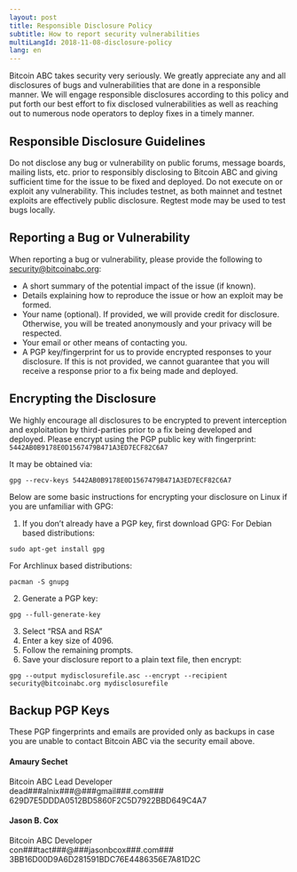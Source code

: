 ```yaml
---
layout: post
title: Responsible Disclosure Policy
subtitle: How to report security vulnerabilities
multiLangId: 2018-11-08-disclosure-policy
lang: en
---
```


Bitcoin ABC takes security very seriously.  We greatly appreciate any and all disclosures of bugs and vulnerabilities that are done in a responsible manner.  We will engage responsible disclosures according to this policy and put forth our best effort to fix disclosed vulnerabilities as well as reaching out to numerous node operators to deploy fixes in a timely manner.

## Responsible Disclosure Guidelines

Do not disclose any bug or vulnerability on public forums, message boards, mailing lists, etc. prior to responsibly disclosing to Bitcoin ABC and giving sufficient time for the issue to be fixed and deployed.
Do not execute on or exploit any vulnerability.  This includes testnet, as both mainnet and testnet exploits are effectively public disclosure.  Regtest mode may be used to test bugs locally.

## Reporting a Bug or Vulnerability

When reporting a bug or vulnerability, please provide the following to security@bitcoinabc.org:
* A short summary of the potential impact of the issue (if known).
* Details explaining how to reproduce the issue or how an exploit may be formed.
* Your name (optional).  If provided, we will provide credit for disclosure.  Otherwise, you will be treated anonymously and your privacy will be respected.
* Your email or other means of contacting you.
* A PGP key/fingerprint for us to provide encrypted responses to your disclosure.  If this is not provided, we cannot guarantee that you will receive a response prior to a fix being made and deployed.

## Encrypting the Disclosure

We highly encourage all disclosures to be encrypted to prevent interception and exploitation by third-parties prior to a fix being developed and deployed.  Please encrypt using the PGP public key with fingerprint: `5442AB0B9178E0D1567479B471A3ED7ECF82C6A7`

It may be obtained via:
```
gpg --recv-keys 5442AB0B9178E0D1567479B471A3ED7ECF82C6A7
```

Below are some basic instructions for encrypting your disclosure on Linux if you are unfamiliar with GPG:

1. If you don’t already have a PGP key, first download GPG:
For Debian based distributions:
```
sudo apt-get install gpg
```
For Archlinux based distributions:
```
pacman -S gnupg
```
2. Generate a PGP key:
```
gpg --full-generate-key
```
3. Select “RSA and RSA”
4. Enter a key size of 4096.
5. Follow the remaining prompts.
6. Save your disclosure report to a plain text file, then encrypt:
```
gpg --output mydisclosurefile.asc --encrypt --recipient security@bitcoinabc.org mydisclosurefile
```

## Backup PGP Keys

These PGP fingerprints and emails are provided only as backups in case you are unable to contact Bitcoin ABC via the security email above.

#### Amaury Sechet
<div>
Bitcoin ABC Lead Developer
<div class="email-obfuscation"><span>dead</span><span>###</span><span>alnix</span><span>###</span><span>@</span><span>###</span><span>gmail</span><span>###</span><span>.com</span><span>###</span></div>
629D7E5DDDA0512BD5860F2C5D7922BBD649C4A7
</div>

#### Jason B. Cox
<div>
Bitcoin ABC Developer
<div class="email-obfuscation"><span>con</span><span>###</span><span>tact</span><span>###</span><span>@</span><span>###</span><span>jasonbcox</span><span>###</span><span>.com</span><span>###</span></div>
3BB16D00D9A6D281591BDC76E4486356E7A81D2C
</div>
<p></p>
